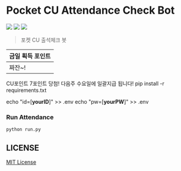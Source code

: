 # Pocket CU Attendance Check Bot
<a href="https://github.com/features/actions"><img src="https://img.shields.io/badge/GitHub Actions-2088FF?style=for-the-badge&logo=GitHub Actions&logoColor=white"/></a>
<a href="https://www.selenium.dev/"><img src="https://img.shields.io/badge/Selenium-43B02A?style=for-the-badge&logo=Selenium&logoColor=white"/></a>
<a href="https://www.selenium.dev/"><img src="https://img.shields.io/badge/Python-3776AB?style=for-the-badge&logo=Python&logoColor=white"/></a>  
>포켓 CU 출석체크 봇  

|금일 획득 포인트
|-- 
|짜잔~!
CU포인트 7포인트 당첨!
다음주 수요일에 일괄지급 됩니다!
pip install -r requirements.txt

echo "id=[<b>yourID</b>]" >> .env
echo "pw=[<b>yourPW</b>]" >> .env
</code></pre>

### Run Attendance

<pre><code>python run.py</code></pre>

## LICENSE

[MIT License](./LICENSE)
